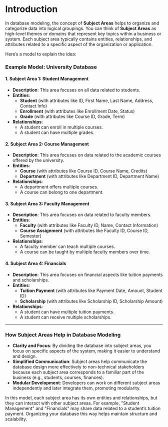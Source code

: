 # Introduction

In database modeling, the concept of **Subject Areas** helps to organize and categorize data into logical groupings. You can think of **Subject Areas** as high-level themes or domains that represent key topics within a business or system. Each subject area typically contains entities, relationships, and attributes related to a specific aspect of the organization or application.

Here’s a model to explain the idea:

### Example Model: University Database

#### 1. **Subject Area 1: Student Management**
   - **Description**: This area focuses on all data related to students.
   - **Entities**: 
     - **Student** (with attributes like ID, First Name, Last Name, Address, Contact Info)
     - **Enrollment** (with attributes like Enrollment Date, Status)
     - **Grade** (with attributes like Course ID, Grade, Term)
   - **Relationships**: 
     - A student can enroll in multiple courses.
     - A student can have multiple grades.

#### 2. **Subject Area 2: Course Management**
   - **Description**: This area focuses on data related to the academic courses offered by the university.
   - **Entities**:
     - **Course** (with attributes like Course ID, Course Name, Credits)
     - **Department** (with attributes like Department ID, Department Name)
   - **Relationships**: 
     - A department offers multiple courses.
     - A course can belong to one department.

#### 3. **Subject Area 3: Faculty Management**
   - **Description**: This area focuses on data related to faculty members.
   - **Entities**: 
     - **Faculty** (with attributes like Faculty ID, Name, Contact Information)
     - **Course Assignment** (with attributes like Faculty ID, Course ID, Semester)
   - **Relationships**: 
     - A faculty member can teach multiple courses.
     - A course can be taught by multiple faculty members over time.

#### 4. **Subject Area 4: Financials**
   - **Description**: This area focuses on financial aspects like tuition payments and scholarships.
   - **Entities**:
     - **Tuition Payment** (with attributes like Payment Date, Amount, Student ID)
     - **Scholarship** (with attributes like Scholarship ID, Scholarship Amount)
   - **Relationships**: 
     - A student can have multiple tuition payments.
     - A student can receive multiple scholarships.

---

### How Subject Areas Help in Database Modeling
- **Clarity and Focus**: By dividing the database into subject areas, you focus on specific aspects of the system, making it easier to understand and design.
- **Simplified Communication**: Subject areas help communicate the database design more effectively to non-technical stakeholders because each subject area corresponds to a familiar part of the business (e.g., students, courses, finances).
- **Modular Development**: Developers can work on different subject areas independently and later integrate them, promoting modularity.

In this model, each subject area has its own entities and relationships, but they can interact with other subject areas. For example, "Student Management" and "Financials" may share data related to a student’s tuition payment. Organizing your database this way helps maintain structure and scalability.
